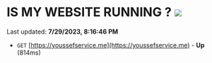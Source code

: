 # IS MY WEBSITE RUNNING ? [![](https://img.shields.io/static/v1?label=Sponsor&message=%E2%9D%A4&logo=GitHub&color=%23fe8e86)](https://github.com/sponsors/<username>)

Last updated: **7/29/2023, 8:16:46 PM**

- `GET` [https://youssefservice.me](https://youssefservice.me) - **Up** (814ms)
